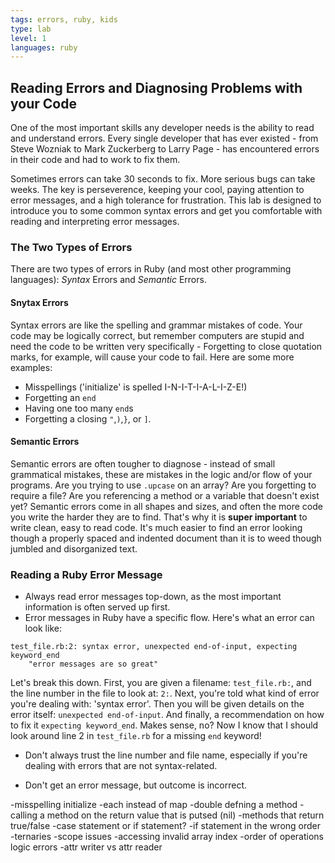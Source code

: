 ```yaml
---
tags: errors, ruby, kids
type: lab
level: 1
languages: ruby
---
```


## Reading Errors and Diagnosing Problems with your Code

One of the most important skills any developer needs is the ability to read and understand errors. Every single developer that has ever existed - from Steve Wozniak to Mark Zuckerberg to Larry Page - has encountered errors in their code and had to work to fix them.

Sometimes errors can take 30 seconds to fix. More serious bugs can take weeks. The key is perseverence, keeping your cool, paying attention to error messages, and a high tolerance for frustration. This lab is designed to introduce you to some common syntax errors and get you comfortable with reading and interpreting error messages.

### The Two Types of Errors

There are two types of errors in Ruby (and most other programming languages): *Syntax* Errors and *Semantic* Errors.

#### Snytax Errors
Syntax errors are like the spelling and grammar mistakes of code. Your code may be logically correct, but remember computers are stupid and need the code to be written very specifically - Forgetting to close quotation marks, for example, will cause your code to fail. Here are some more examples:

+ Misspellings ('initialize' is spelled I-N-I-T-I-A-L-I-Z-E!)
+ Forgetting an `end`
+ Having one too many `end`s
+ Forgetting a closing `"`,`)`,`}`, or `]`.

#### Semantic Errors

Semantic errors are often tougher to diagnose - instead of small grammatical mistakes, these are mistakes in the logic and/or flow of your programs. Are you trying to use `.upcase` on an array? Are you forgetting to require a file? Are you referencing a method or a variable that doesn't exist yet? Semantic errors come in all shapes and sizes, and often the more code you write the harder they are to find. That's why it is **super important** to write clean, easy to read code. It's much easier to find an error looking though a properly spaced and indented document than it is to weed though jumbled and disorganized text.

### Reading a Ruby Error Message

+ Always read error messages top-down, as the most important information is often served up first.
+ Error messages in Ruby have a specific flow. Here's what an error can look like:
``` 
test_file.rb:2: syntax error, unexpected end-of-input, expecting keyword_end
	"error messages are so great"
```
Let's break this down. First, you are given a filename: `test_file.rb:`, and the line number in the file to look at: `2:`. Next, you're told what kind of error you're dealing with: 'syntax error'. Then you will be given details on the error itself: `unexpected end-of-input`. And finally, a recommendation on how to fix it `expecting keyword_end`. Makes sense, no? Now I know that I should look around line 2 in `test_file.rb` for a missing `end` keyword! 

+ Don't always trust the line number and file name, especially if you're dealing with errors that are not syntax-related.

+ Don't get an error message, but outcome is incorrect.

-misspelling initialize
-each instead of map
-double defning a method
-calling a method on the return value that is putsed (nil)
-methods that return true/false
-case statement or if statement?
-if statement in the wrong order
-ternaries
-scope issues
-accessing invalid array index
-order of operations logic errors
-attr writer vs attr reader






